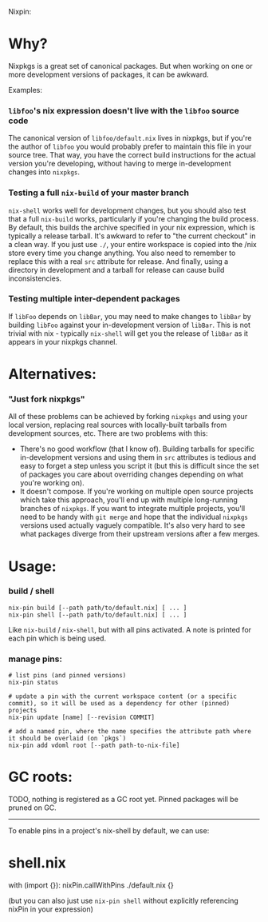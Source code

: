 Nixpin:

# Why?

Nixpkgs is a great set of canonical packages. But when working on one or more development versions of packages, it can be awkward.

Examples:

### `libfoo`'s nix expression doesn't live with the `libfoo` source code

The canonical version of `libfoo/default.nix` lives in nixpkgs, but if you're the author of `libfoo` you would probably prefer to maintain this file in your source tree. That way, you have the correct build instructions for the actual version you're developing, without having to merge in-development changes into `nixpkgs`.

### Testing a full `nix-build` of your master branch

`nix-shell` works well for development changes, but you should also test that a full `nix-build` works, particularly if you're changing the build process. By default, this builds the archive specified in your nix expression, which is typically a release tarball. It's awkward to refer to "the current checkout" in a clean way. If you just use `./`, your entire workspace is copied into the /nix store every time you change anything. You also need to remember to replace this with a real `src` attribute for release. And finally, using a directory in development and a tarball for release can cause build inconsistencies.

### Testing multiple inter-dependent packages

If `libFoo` depends on `libBar`, you may need to make changes to `libBar` by building `libFoo` against your in-development version of `libBar`. This is not trivial with nix - typically `nix-shell` will get you the release of `libBar` as it appears in your nixpkgs channel.

# Alternatives:

### "Just fork nixpkgs"

All of these problems can be achieved by forking `nixpkgs` and using your local version, replacing real sources with locally-built tarballs from development sources, etc. There are two problems with this:

 - There's no good workflow (that I know of). Building tarballs for specific in-development versions and using them in `src` attributes is tedious and easy to forget a step unless you script it (but this is difficult since the set of packages you care about overriding changes depending on what you're working on).
 - It doesn't compose. If you're working on multiple open source projects which take this approach, you'll end up with multiple long-running branches of `nixpkgs`. If you want to integrate multiple projects, you'll need to be handy with `git merge` and hope that the individual `nixpkgs` versions used actually vaguely compatible. It's also very hard to see what packages diverge from their upstream versions after a few merges.

# Usage:

### build / shell

```
nix-pin build [--path path/to/default.nix] [ ... ]
nix-pin shell [--path path/to/default.nix] [ ... ]
```

Like `nix-build` / `nix-shell`, but with all pins activated. A note is printed for each pin which is being used.

### manage pins:

```
# list pins (and pinned versions)
nix-pin status

# update a pin with the current workspace content (or a specific commit), so it will be used as a dependency for other (pinned) projects
nix-pin update [name] [--revision COMMIT]

# add a named pin, where the name specifies the attribute path where it should be overlaid (on `pkgs`)
nix-pin add vdoml root [--path path-to-nix-file]
```

# GC roots:

TODO, nothing is registered as a GC root yet. Pinned packages will be pruned on GC.

---

To enable pins in a project's nix-shell by default, we can use:

# shell.nix
with (import <nixpkgs> {}):
nixPin.callWithPins ./default.nix {}

(but you can also just use `nix-pin shell` without explicitly referencing nixPin in your expression)
